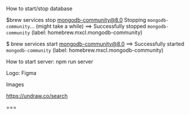 How to start/stop database

$brew services stop mongodb-community@8.0
Stopping `mongodb-community`... (might take a while)
==> Successfully stopped `mongodb-community` (label: homebrew.mxcl.mongodb-community)


$ brew services start mongodb-community@8.0
==> Successfully started `mongodb-community` (label: homebrew.mxcl.mongodb-community)



How to start server:
npm run server



Logo: Figma

Images

https://undraw.co/search


===